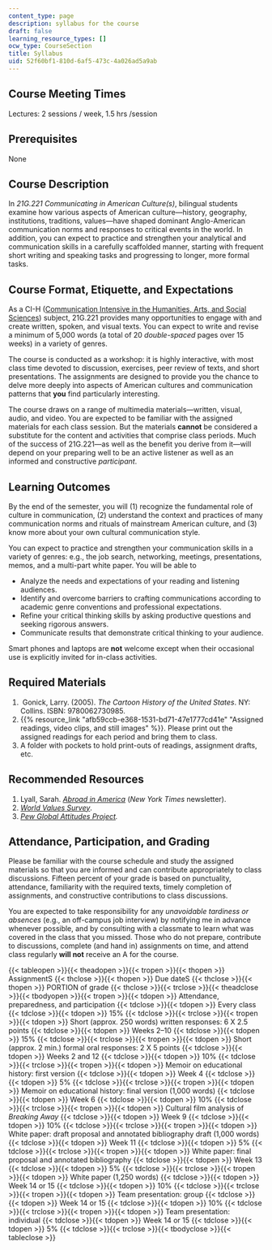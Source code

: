 ```yaml
---
content_type: page
description: syllabus for the course
draft: false
learning_resource_types: []
ocw_type: CourseSection
title: Syllabus
uid: 52f60bf1-810d-6af5-473c-4a026ad5a9ab
---
```

## Course Meeting Times

Lectures: 2 sessions / week, 1.5 hrs /session

## Prerequisites

None

## Course Description

In *21G.221 Communicating in American Culture(s)*, bilingual students examine how various aspects of American culture—history, geography, institutions, traditions, values—have shaped dominant Anglo-American communication norms and responses to critical events in the world. In addition, you can expect to practice and strengthen your analytical and communication skills in a carefully scaffolded manner, starting with frequent short writing and speaking tasks and progressing to longer, more formal tasks.

## Course Format, Etiquette, and Expectations

As a CI-H ([Communication Intensive in the Humanities, Arts, and Social Sciences](https://registrar.mit.edu/registration-academics/academic-requirements/communication-requirement/ci-hhw-subjects)) subject, 21G.221 provides many opportunities to engage with and create written, spoken, and visual texts. You can expect to write and revise a minimum of 5,000 words (a total of 20 *double-spaced* pages over 15 weeks) in a variety of genres.

The course is conducted as a workshop: it is highly interactive, with most class time devoted to discussion, exercises, peer review of texts, and short presentations. The assignments are designed to provide you the chance to delve more deeply into aspects of American cultures and communication patterns that **you** find particularly interesting.

The course draws on a range of multimedia materials—written, visual, audio, and video. You are expected to be familiar with the assigned materials for each class session. But the materials **cannot** be considered a substitute for the content and activities that comprise class periods. Much of the success of 21G.221—as well as the benefit you derive from it—will depend on your preparing well to be an active listener as well as an informed and constructive *participant*.

## Learning Outcomes

By the end of the semester, you will (1) recognize the fundamental role of culture in communication, (2) understand the context and practices of many communication norms and rituals of mainstream American culture, and (3) know more about your own cultural communication style.

You can expect to practice and strengthen your communication skills in a variety of genres: e.g., the job search, networking, meetings, presentations, memos, and a multi-part white paper. You will be able to

- Analyze the needs and expectations of your reading and listening audiences.
- Identify and overcome barriers to crafting communications according to academic genre conventions and professional expectations.
- Refine your critical thinking skills by asking productive questions and seeking rigorous answers.
- Communicate results that demonstrate critical thinking to your audience.

Smart phones and laptops are **not** welcome except when their occasional use is explicitly invited for in-class activities.

## Required Materials

1.  Gonick, Larry. (2005). *The* *Cartoon History of the United States*. NY: Collins. ISBN: 9780062730985.
2. {{% resource_link "afb59ccb-e368-1531-bd71-47e1777cd41e" "Assigned readings, video clips, and still images" %}}. Please print out the assigned readings for each period and bring them to class.
3. A folder with pockets to hold print-outs of readings, assignment drafts, etc.

## Recommended Resources

1. Lyall, Sarah. [*Abroad in America*](https://www.nytimes.com/2018/10/02/us/politics/abroad-in-america-politics.html) (*New York Times* newsletter).
2. [*World Values Survey*](http://www.worldvaluessurvey.org/wvs.jsp).
3. [*Pew Global Attitudes Project*](https://www.pewresearch.org/global/)*.*

## Attendance, Participation, and Grading

Please be familiar with the course schedule and study the assigned materials so that you are informed and can contribute appropriately to class discussions. Fifteen percent of your grade is based on punctuality, attendance, familiarity with the required texts, timely completion of assignments, and constructive contributions to class discussions.

You are expected to take responsibility for any *unavoidable tardiness or absences* (e.g., an off-campus job interview) by notifying me in advance whenever possible, and by consulting with a classmate to learn what was covered in the class that you missed. Those who do not prepare, contribute to discussions, complete (and hand in) assignments on time, and attend class regularly **will not** receive an A for the course.

{{< tableopen >}}{{< theadopen >}}{{< tropen >}}{{< thopen >}}
AssignmentS
{{< thclose >}}{{< thopen >}}
Due dateS
{{< thclose >}}{{< thopen >}}
PORTION of grade
{{< thclose >}}{{< trclose >}}{{< theadclose >}}{{< tbodyopen >}}{{< tropen >}}{{< tdopen >}}
Attendance, preparedness, and participation
{{< tdclose >}}{{< tdopen >}}
Every class
{{< tdclose >}}{{< tdopen >}}
15%
{{< tdclose >}}{{< trclose >}}{{< tropen >}}{{< tdopen >}}
Short (approx. 250 words) written responses: 6 X 2.5 points
{{< tdclose >}}{{< tdopen >}}
Weeks 2–10
{{< tdclose >}}{{< tdopen >}}
15%
{{< tdclose >}}{{< trclose >}}{{< tropen >}}{{< tdopen >}}
Short (approx. 2 min.) formal oral responses: 2 X 5 points
{{< tdclose >}}{{< tdopen >}}
Weeks 2 and 12
{{< tdclose >}}{{< tdopen >}}
10%
{{< tdclose >}}{{< trclose >}}{{< tropen >}}{{< tdopen >}}
Memoir on educational history: first version
{{< tdclose >}}{{< tdopen >}}
Week 4
{{< tdclose >}}{{< tdopen >}}
5%
{{< tdclose >}}{{< trclose >}}{{< tropen >}}{{< tdopen >}}
Memoir on educational history: final version (1,000 words)
{{< tdclose >}}{{< tdopen >}}
Week 6
{{< tdclose >}}{{< tdopen >}}
10%
{{< tdclose >}}{{< trclose >}}{{< tropen >}}{{< tdopen >}}
Cultural film analysis of *Breaking Away*
{{< tdclose >}}{{< tdopen >}}
Week 9
{{< tdclose >}}{{< tdopen >}}
10%
{{< tdclose >}}{{< trclose >}}{{< tropen >}}{{< tdopen >}}
White paper: draft proposal and annotated bibliography draft (1,000 words)
{{< tdclose >}}{{< tdopen >}}
Week 11
{{< tdclose >}}{{< tdopen >}}
5%
{{< tdclose >}}{{< trclose >}}{{< tropen >}}{{< tdopen >}}
White paper: final proposal and annotated bibliography
{{< tdclose >}}{{< tdopen >}}
Week 13
{{< tdclose >}}{{< tdopen >}}
5%
{{< tdclose >}}{{< trclose >}}{{< tropen >}}{{< tdopen >}}
White paper (1,250 words)
{{< tdclose >}}{{< tdopen >}}
Week 14 or 15
{{< tdclose >}}{{< tdopen >}}
10%
{{< tdclose >}}{{< trclose >}}{{< tropen >}}{{< tdopen >}}
Team presentation: group
{{< tdclose >}}{{< tdopen >}}
Week 14 or 15
{{< tdclose >}}{{< tdopen >}}
10%
{{< tdclose >}}{{< trclose >}}{{< tropen >}}{{< tdopen >}}
Team presentation: individual
{{< tdclose >}}{{< tdopen >}}
Week 14 or 15
{{< tdclose >}}{{< tdopen >}}
5%
{{< tdclose >}}{{< trclose >}}{{< tbodyclose >}}{{< tableclose >}}